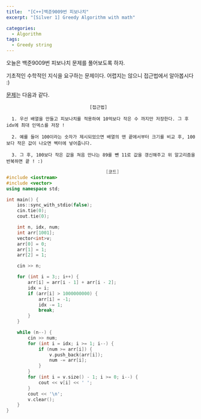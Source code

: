 ```yaml
---
title:  "[C++]백준9009번 피보나치"
excerpt: "[Silver 1] Greedy Algorithm with math"

categories:
  - Algorithm
tags:
  - Greedy string
---
```

오늘은 백준9009번 피보나치 문제를 풀어보도록 하자.

기초적인 수학적인 지식을 요구하는 문제이다. 어렵지는 않으니 접근법에서 알아봅시다 :)

[문제](https://www.acmicpc.net/problem/9009)는 다음과 같다.


                                   [접근법]

      1. 우선 배열을 만들고 피보나치를 적용하여 10억보다 작은 수 까지만 저장한다. 그 후 idx에 최대 인덱스를 저장 !
      
      2. 예를 들어 100이라는 숫자가 제시되었으면 배열의 맨 끝에서부터 크기를 비교 후, 100보다 작은 값이 나오면 벡터에 넣어줍니다.

      3. 그 후, 100보다 작은 값을 쳐음 만나는 89를 뺀 11로 값을 갱신해주고 위 알고리즘을 반복하면 끝 ! :)
      
      

```c++
                                     [코드]
#include <iostream>
#include <vector>
using namespace std;

int main() {
	ios::sync_with_stdio(false);
	cin.tie(0);
	cout.tie(0);

	int n, idx, num;
	int arr[1001];
	vector<int>v;
	arr[0] = 0;
	arr[1] = 1;
	arr[2] = 1;

	cin >> n;

	for (int i = 3;; i++) {
		arr[i] = arr[i - 1] + arr[i - 2];
		idx = i;
		if (arr[i] > 1000000000) {
			arr[i] = -1;
			idx -= 1;
			break;
		}
	}

	while (n--) {
		cin >> num;
		for (int i = idx; i >= 1; i--) {
			if (num >= arr[i]) {
				v.push_back(arr[i]);
				num -= arr[i];
			}
		}
		for (int i = v.size() - 1; i >= 0; i--) {
			cout << v[i] << ' ';
		}
		cout << '\n';
		v.clear();
	}
}
```
